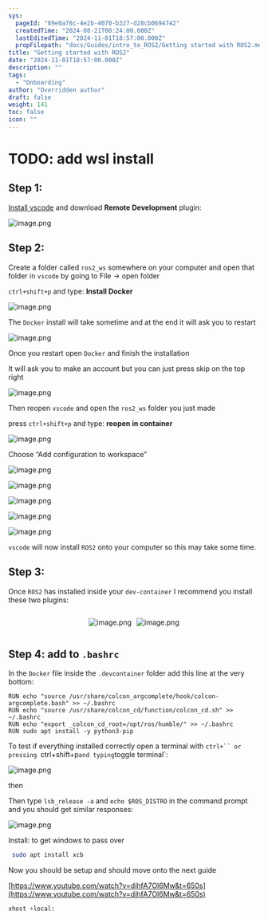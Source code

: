 ```yaml
---
sys:
  pageId: "89e0a78c-4e2b-4070-b327-d28cb0694742"
  createdTime: "2024-08-21T00:24:00.000Z"
  lastEditedTime: "2024-11-01T18:57:00.000Z"
  propFilepath: "docs/Guides/intro_to_ROS2/Getting started with ROS2.md"
title: "Getting started with ROS2"
date: "2024-11-01T18:57:00.000Z"
description: ""
tags:
  - "Onboarding"
author: "Overridden author"
draft: false
weight: 141
toc: false
icon: ""
---
```


# TODO: add wsl install

## Step 1:

[Install vscode](https://code.visualstudio.com/download) and download **Remote Development** plugin:

![image.png](https://prod-files-secure.s3.us-west-2.amazonaws.com/d518164a-d88e-44d1-a4ee-3adb3bd8bce0/efb52993-1881-4a40-b95e-6f020334f022/image.png?X-Amz-Algorithm=AWS4-HMAC-SHA256&X-Amz-Content-Sha256=UNSIGNED-PAYLOAD&X-Amz-Credential=ASIAZI2LB466Z4BG3EQD%2F20250222%2Fus-west-2%2Fs3%2Faws4_request&X-Amz-Date=20250222T031031Z&X-Amz-Expires=3600&X-Amz-Security-Token=IQoJb3JpZ2luX2VjELv%2F%2F%2F%2F%2F%2F%2F%2F%2F%2FwEaCXVzLXdlc3QtMiJHMEUCIAU8sGqfynOCmwXFFnypqFlMDNEBx%2F0LS79NI68hBj3HAiEA4CsIjZwz9TCmFvI9irS%2FXZ101%2BbJnpDHp4aYuMwmxQYqiAQI4%2F%2F%2F%2F%2F%2F%2F%2F%2F%2F%2FARAAGgw2Mzc0MjMxODM4MDUiDL7xxDm4ronCA95X4ircAyTlk1zw6K3YMW8onRMCj4aP2TkPZ8%2BmcSuGkNZlVOFVqS1KVZdZ8wy2EB7qXucrPw0D3jHvVnd9hZni7i5UOoXtO5qtqS%2F3aTmmHexPl%2FtgJZsVS7c8%2FL8uxiVKgXgoK2E%2FW%2BVCw3ZNoS7bFPTD0XkeuY%2BY3nQ7knCrVEgzom7WfGiAMIiM%2FbKvvV%2BQh%2BAF5m26F26IOqtnqKWPnynWjDxgECSNCpxpiEZuXdt9zGqwK3vRp76%2BCkiaYauDvS7lsR5ml8t5vXQB1AQg760%2BtKQyEx8NO9pCmvX%2Fu8%2F1sNE5f%2Bqcgbe3AUoD1q1fb2HLEJkHGYB1%2BcCfgVQUIZJV1%2Bdtie7OweUQ8UnKCY6LFCWur7qfdHMBud8bNHPuPby%2Foporruzad64v17FmSS7RnpF1OYxby16jDcFKNSNotOQEaL2I04cJBqzPNlrXcsHxctuX3PfRn7XnypTbo251kpjZBiNd%2BB%2FXEUUzcTVexIImENGgj0sGGli5O8ojATYXWGvtOeqOZmDxaeeyuJLPppCkm6rThffOxh5p7HKtiPfg40w2%2FMNrYqHWCKa0WnvMjVGCNrHnLN5v5ksX5BXuu9ev75emfeXN7uzbwdeFnq%2FnJmHEWLifJ%2BVipwJDMK3s5L0GOqUB17dYhK7OewL2VX38T%2Bo3Mqc77sRBw8YxsVL7KYYx2IUgTmrTl%2FmZqPEdAd9E50hdVgDvrVCqoPTxVyJK8GRf%2B9LE8cZsOh52ivt8ljGwFluRd8pzt8SsmumOD9%2BPGqXq8G6heVH%2FFOniLfZqtTY%2FWXnebeRwYxM%2F8LWTFzW%2Bqb0Az%2B2vHaprQc3sPnj%2BIZz7nE0UnQrREuATo%2Fzm3EW1%2FY62lKvX&X-Amz-Signature=1b91d18ebf1965dadaefc88e1367fdf570221833a7646a318df6a0a80e62fc0e&X-Amz-SignedHeaders=host&x-id=GetObject)

## Step 2:

Create a folder called `ros2_ws` somewhere on your computer and open that folder in `vscode` by going to File → open folder 

`ctrl+shift+p` and type: **Install Docker**

![image.png](https://prod-files-secure.s3.us-west-2.amazonaws.com/d518164a-d88e-44d1-a4ee-3adb3bd8bce0/2269dc0e-1cd5-47ff-bceb-c04ad9b2eab0/image.png?X-Amz-Algorithm=AWS4-HMAC-SHA256&X-Amz-Content-Sha256=UNSIGNED-PAYLOAD&X-Amz-Credential=ASIAZI2LB466Z4BG3EQD%2F20250222%2Fus-west-2%2Fs3%2Faws4_request&X-Amz-Date=20250222T031031Z&X-Amz-Expires=3600&X-Amz-Security-Token=IQoJb3JpZ2luX2VjELv%2F%2F%2F%2F%2F%2F%2F%2F%2F%2FwEaCXVzLXdlc3QtMiJHMEUCIAU8sGqfynOCmwXFFnypqFlMDNEBx%2F0LS79NI68hBj3HAiEA4CsIjZwz9TCmFvI9irS%2FXZ101%2BbJnpDHp4aYuMwmxQYqiAQI4%2F%2F%2F%2F%2F%2F%2F%2F%2F%2F%2FARAAGgw2Mzc0MjMxODM4MDUiDL7xxDm4ronCA95X4ircAyTlk1zw6K3YMW8onRMCj4aP2TkPZ8%2BmcSuGkNZlVOFVqS1KVZdZ8wy2EB7qXucrPw0D3jHvVnd9hZni7i5UOoXtO5qtqS%2F3aTmmHexPl%2FtgJZsVS7c8%2FL8uxiVKgXgoK2E%2FW%2BVCw3ZNoS7bFPTD0XkeuY%2BY3nQ7knCrVEgzom7WfGiAMIiM%2FbKvvV%2BQh%2BAF5m26F26IOqtnqKWPnynWjDxgECSNCpxpiEZuXdt9zGqwK3vRp76%2BCkiaYauDvS7lsR5ml8t5vXQB1AQg760%2BtKQyEx8NO9pCmvX%2Fu8%2F1sNE5f%2Bqcgbe3AUoD1q1fb2HLEJkHGYB1%2BcCfgVQUIZJV1%2Bdtie7OweUQ8UnKCY6LFCWur7qfdHMBud8bNHPuPby%2Foporruzad64v17FmSS7RnpF1OYxby16jDcFKNSNotOQEaL2I04cJBqzPNlrXcsHxctuX3PfRn7XnypTbo251kpjZBiNd%2BB%2FXEUUzcTVexIImENGgj0sGGli5O8ojATYXWGvtOeqOZmDxaeeyuJLPppCkm6rThffOxh5p7HKtiPfg40w2%2FMNrYqHWCKa0WnvMjVGCNrHnLN5v5ksX5BXuu9ev75emfeXN7uzbwdeFnq%2FnJmHEWLifJ%2BVipwJDMK3s5L0GOqUB17dYhK7OewL2VX38T%2Bo3Mqc77sRBw8YxsVL7KYYx2IUgTmrTl%2FmZqPEdAd9E50hdVgDvrVCqoPTxVyJK8GRf%2B9LE8cZsOh52ivt8ljGwFluRd8pzt8SsmumOD9%2BPGqXq8G6heVH%2FFOniLfZqtTY%2FWXnebeRwYxM%2F8LWTFzW%2Bqb0Az%2B2vHaprQc3sPnj%2BIZz7nE0UnQrREuATo%2Fzm3EW1%2FY62lKvX&X-Amz-Signature=abe2487bf8d0429367d4cf324caadcd018ac24f11773caf08aa82d86837f76ff&X-Amz-SignedHeaders=host&x-id=GetObject)

The `Docker` install will take sometime and at the end it will ask you to restart

![image.png](https://prod-files-secure.s3.us-west-2.amazonaws.com/d518164a-d88e-44d1-a4ee-3adb3bd8bce0/ed233f78-be33-4b1f-b89c-9c346c0e961e/image.png?X-Amz-Algorithm=AWS4-HMAC-SHA256&X-Amz-Content-Sha256=UNSIGNED-PAYLOAD&X-Amz-Credential=ASIAZI2LB466Z4BG3EQD%2F20250222%2Fus-west-2%2Fs3%2Faws4_request&X-Amz-Date=20250222T031031Z&X-Amz-Expires=3600&X-Amz-Security-Token=IQoJb3JpZ2luX2VjELv%2F%2F%2F%2F%2F%2F%2F%2F%2F%2FwEaCXVzLXdlc3QtMiJHMEUCIAU8sGqfynOCmwXFFnypqFlMDNEBx%2F0LS79NI68hBj3HAiEA4CsIjZwz9TCmFvI9irS%2FXZ101%2BbJnpDHp4aYuMwmxQYqiAQI4%2F%2F%2F%2F%2F%2F%2F%2F%2F%2F%2FARAAGgw2Mzc0MjMxODM4MDUiDL7xxDm4ronCA95X4ircAyTlk1zw6K3YMW8onRMCj4aP2TkPZ8%2BmcSuGkNZlVOFVqS1KVZdZ8wy2EB7qXucrPw0D3jHvVnd9hZni7i5UOoXtO5qtqS%2F3aTmmHexPl%2FtgJZsVS7c8%2FL8uxiVKgXgoK2E%2FW%2BVCw3ZNoS7bFPTD0XkeuY%2BY3nQ7knCrVEgzom7WfGiAMIiM%2FbKvvV%2BQh%2BAF5m26F26IOqtnqKWPnynWjDxgECSNCpxpiEZuXdt9zGqwK3vRp76%2BCkiaYauDvS7lsR5ml8t5vXQB1AQg760%2BtKQyEx8NO9pCmvX%2Fu8%2F1sNE5f%2Bqcgbe3AUoD1q1fb2HLEJkHGYB1%2BcCfgVQUIZJV1%2Bdtie7OweUQ8UnKCY6LFCWur7qfdHMBud8bNHPuPby%2Foporruzad64v17FmSS7RnpF1OYxby16jDcFKNSNotOQEaL2I04cJBqzPNlrXcsHxctuX3PfRn7XnypTbo251kpjZBiNd%2BB%2FXEUUzcTVexIImENGgj0sGGli5O8ojATYXWGvtOeqOZmDxaeeyuJLPppCkm6rThffOxh5p7HKtiPfg40w2%2FMNrYqHWCKa0WnvMjVGCNrHnLN5v5ksX5BXuu9ev75emfeXN7uzbwdeFnq%2FnJmHEWLifJ%2BVipwJDMK3s5L0GOqUB17dYhK7OewL2VX38T%2Bo3Mqc77sRBw8YxsVL7KYYx2IUgTmrTl%2FmZqPEdAd9E50hdVgDvrVCqoPTxVyJK8GRf%2B9LE8cZsOh52ivt8ljGwFluRd8pzt8SsmumOD9%2BPGqXq8G6heVH%2FFOniLfZqtTY%2FWXnebeRwYxM%2F8LWTFzW%2Bqb0Az%2B2vHaprQc3sPnj%2BIZz7nE0UnQrREuATo%2Fzm3EW1%2FY62lKvX&X-Amz-Signature=2902ca618fe1423adc9094dade9f14a4fc8f2e07f5ce451cd132ed458d7aac26&X-Amz-SignedHeaders=host&x-id=GetObject)

Once you restart open `Docker` and finish the installation

It will ask you to make an account but you can just press skip on the top right

![image.png](https://prod-files-secure.s3.us-west-2.amazonaws.com/d518164a-d88e-44d1-a4ee-3adb3bd8bce0/21010ad9-1659-4fd9-9f59-9932a09b2a3d/image.png?X-Amz-Algorithm=AWS4-HMAC-SHA256&X-Amz-Content-Sha256=UNSIGNED-PAYLOAD&X-Amz-Credential=ASIAZI2LB466Z4BG3EQD%2F20250222%2Fus-west-2%2Fs3%2Faws4_request&X-Amz-Date=20250222T031031Z&X-Amz-Expires=3600&X-Amz-Security-Token=IQoJb3JpZ2luX2VjELv%2F%2F%2F%2F%2F%2F%2F%2F%2F%2FwEaCXVzLXdlc3QtMiJHMEUCIAU8sGqfynOCmwXFFnypqFlMDNEBx%2F0LS79NI68hBj3HAiEA4CsIjZwz9TCmFvI9irS%2FXZ101%2BbJnpDHp4aYuMwmxQYqiAQI4%2F%2F%2F%2F%2F%2F%2F%2F%2F%2F%2FARAAGgw2Mzc0MjMxODM4MDUiDL7xxDm4ronCA95X4ircAyTlk1zw6K3YMW8onRMCj4aP2TkPZ8%2BmcSuGkNZlVOFVqS1KVZdZ8wy2EB7qXucrPw0D3jHvVnd9hZni7i5UOoXtO5qtqS%2F3aTmmHexPl%2FtgJZsVS7c8%2FL8uxiVKgXgoK2E%2FW%2BVCw3ZNoS7bFPTD0XkeuY%2BY3nQ7knCrVEgzom7WfGiAMIiM%2FbKvvV%2BQh%2BAF5m26F26IOqtnqKWPnynWjDxgECSNCpxpiEZuXdt9zGqwK3vRp76%2BCkiaYauDvS7lsR5ml8t5vXQB1AQg760%2BtKQyEx8NO9pCmvX%2Fu8%2F1sNE5f%2Bqcgbe3AUoD1q1fb2HLEJkHGYB1%2BcCfgVQUIZJV1%2Bdtie7OweUQ8UnKCY6LFCWur7qfdHMBud8bNHPuPby%2Foporruzad64v17FmSS7RnpF1OYxby16jDcFKNSNotOQEaL2I04cJBqzPNlrXcsHxctuX3PfRn7XnypTbo251kpjZBiNd%2BB%2FXEUUzcTVexIImENGgj0sGGli5O8ojATYXWGvtOeqOZmDxaeeyuJLPppCkm6rThffOxh5p7HKtiPfg40w2%2FMNrYqHWCKa0WnvMjVGCNrHnLN5v5ksX5BXuu9ev75emfeXN7uzbwdeFnq%2FnJmHEWLifJ%2BVipwJDMK3s5L0GOqUB17dYhK7OewL2VX38T%2Bo3Mqc77sRBw8YxsVL7KYYx2IUgTmrTl%2FmZqPEdAd9E50hdVgDvrVCqoPTxVyJK8GRf%2B9LE8cZsOh52ivt8ljGwFluRd8pzt8SsmumOD9%2BPGqXq8G6heVH%2FFOniLfZqtTY%2FWXnebeRwYxM%2F8LWTFzW%2Bqb0Az%2B2vHaprQc3sPnj%2BIZz7nE0UnQrREuATo%2Fzm3EW1%2FY62lKvX&X-Amz-Signature=fee664f4e6cc85573e74f7c0de799d4ac02ca709841cfe0f597872d7bacf165b&X-Amz-SignedHeaders=host&x-id=GetObject)

Then reopen `vscode` and open the `ros2_ws` folder you just made

press `ctrl+shift+p` and type: **reopen in container**

![image.png](https://prod-files-secure.s3.us-west-2.amazonaws.com/d518164a-d88e-44d1-a4ee-3adb3bd8bce0/4e93b8c2-41ad-488c-8095-c74205196118/image.png?X-Amz-Algorithm=AWS4-HMAC-SHA256&X-Amz-Content-Sha256=UNSIGNED-PAYLOAD&X-Amz-Credential=ASIAZI2LB466Z4BG3EQD%2F20250222%2Fus-west-2%2Fs3%2Faws4_request&X-Amz-Date=20250222T031031Z&X-Amz-Expires=3600&X-Amz-Security-Token=IQoJb3JpZ2luX2VjELv%2F%2F%2F%2F%2F%2F%2F%2F%2F%2FwEaCXVzLXdlc3QtMiJHMEUCIAU8sGqfynOCmwXFFnypqFlMDNEBx%2F0LS79NI68hBj3HAiEA4CsIjZwz9TCmFvI9irS%2FXZ101%2BbJnpDHp4aYuMwmxQYqiAQI4%2F%2F%2F%2F%2F%2F%2F%2F%2F%2F%2FARAAGgw2Mzc0MjMxODM4MDUiDL7xxDm4ronCA95X4ircAyTlk1zw6K3YMW8onRMCj4aP2TkPZ8%2BmcSuGkNZlVOFVqS1KVZdZ8wy2EB7qXucrPw0D3jHvVnd9hZni7i5UOoXtO5qtqS%2F3aTmmHexPl%2FtgJZsVS7c8%2FL8uxiVKgXgoK2E%2FW%2BVCw3ZNoS7bFPTD0XkeuY%2BY3nQ7knCrVEgzom7WfGiAMIiM%2FbKvvV%2BQh%2BAF5m26F26IOqtnqKWPnynWjDxgECSNCpxpiEZuXdt9zGqwK3vRp76%2BCkiaYauDvS7lsR5ml8t5vXQB1AQg760%2BtKQyEx8NO9pCmvX%2Fu8%2F1sNE5f%2Bqcgbe3AUoD1q1fb2HLEJkHGYB1%2BcCfgVQUIZJV1%2Bdtie7OweUQ8UnKCY6LFCWur7qfdHMBud8bNHPuPby%2Foporruzad64v17FmSS7RnpF1OYxby16jDcFKNSNotOQEaL2I04cJBqzPNlrXcsHxctuX3PfRn7XnypTbo251kpjZBiNd%2BB%2FXEUUzcTVexIImENGgj0sGGli5O8ojATYXWGvtOeqOZmDxaeeyuJLPppCkm6rThffOxh5p7HKtiPfg40w2%2FMNrYqHWCKa0WnvMjVGCNrHnLN5v5ksX5BXuu9ev75emfeXN7uzbwdeFnq%2FnJmHEWLifJ%2BVipwJDMK3s5L0GOqUB17dYhK7OewL2VX38T%2Bo3Mqc77sRBw8YxsVL7KYYx2IUgTmrTl%2FmZqPEdAd9E50hdVgDvrVCqoPTxVyJK8GRf%2B9LE8cZsOh52ivt8ljGwFluRd8pzt8SsmumOD9%2BPGqXq8G6heVH%2FFOniLfZqtTY%2FWXnebeRwYxM%2F8LWTFzW%2Bqb0Az%2B2vHaprQc3sPnj%2BIZz7nE0UnQrREuATo%2Fzm3EW1%2FY62lKvX&X-Amz-Signature=0dd1298ec20c65a020eac586f16a72dda5d85031e82339842717c121b9f4c413&X-Amz-SignedHeaders=host&x-id=GetObject)

Choose “Add configuration to workspace”

![image.png](https://prod-files-secure.s3.us-west-2.amazonaws.com/d518164a-d88e-44d1-a4ee-3adb3bd8bce0/9560b282-5060-4989-ba37-97e7b2c22476/image.png?X-Amz-Algorithm=AWS4-HMAC-SHA256&X-Amz-Content-Sha256=UNSIGNED-PAYLOAD&X-Amz-Credential=ASIAZI2LB466Z4BG3EQD%2F20250222%2Fus-west-2%2Fs3%2Faws4_request&X-Amz-Date=20250222T031031Z&X-Amz-Expires=3600&X-Amz-Security-Token=IQoJb3JpZ2luX2VjELv%2F%2F%2F%2F%2F%2F%2F%2F%2F%2FwEaCXVzLXdlc3QtMiJHMEUCIAU8sGqfynOCmwXFFnypqFlMDNEBx%2F0LS79NI68hBj3HAiEA4CsIjZwz9TCmFvI9irS%2FXZ101%2BbJnpDHp4aYuMwmxQYqiAQI4%2F%2F%2F%2F%2F%2F%2F%2F%2F%2F%2FARAAGgw2Mzc0MjMxODM4MDUiDL7xxDm4ronCA95X4ircAyTlk1zw6K3YMW8onRMCj4aP2TkPZ8%2BmcSuGkNZlVOFVqS1KVZdZ8wy2EB7qXucrPw0D3jHvVnd9hZni7i5UOoXtO5qtqS%2F3aTmmHexPl%2FtgJZsVS7c8%2FL8uxiVKgXgoK2E%2FW%2BVCw3ZNoS7bFPTD0XkeuY%2BY3nQ7knCrVEgzom7WfGiAMIiM%2FbKvvV%2BQh%2BAF5m26F26IOqtnqKWPnynWjDxgECSNCpxpiEZuXdt9zGqwK3vRp76%2BCkiaYauDvS7lsR5ml8t5vXQB1AQg760%2BtKQyEx8NO9pCmvX%2Fu8%2F1sNE5f%2Bqcgbe3AUoD1q1fb2HLEJkHGYB1%2BcCfgVQUIZJV1%2Bdtie7OweUQ8UnKCY6LFCWur7qfdHMBud8bNHPuPby%2Foporruzad64v17FmSS7RnpF1OYxby16jDcFKNSNotOQEaL2I04cJBqzPNlrXcsHxctuX3PfRn7XnypTbo251kpjZBiNd%2BB%2FXEUUzcTVexIImENGgj0sGGli5O8ojATYXWGvtOeqOZmDxaeeyuJLPppCkm6rThffOxh5p7HKtiPfg40w2%2FMNrYqHWCKa0WnvMjVGCNrHnLN5v5ksX5BXuu9ev75emfeXN7uzbwdeFnq%2FnJmHEWLifJ%2BVipwJDMK3s5L0GOqUB17dYhK7OewL2VX38T%2Bo3Mqc77sRBw8YxsVL7KYYx2IUgTmrTl%2FmZqPEdAd9E50hdVgDvrVCqoPTxVyJK8GRf%2B9LE8cZsOh52ivt8ljGwFluRd8pzt8SsmumOD9%2BPGqXq8G6heVH%2FFOniLfZqtTY%2FWXnebeRwYxM%2F8LWTFzW%2Bqb0Az%2B2vHaprQc3sPnj%2BIZz7nE0UnQrREuATo%2Fzm3EW1%2FY62lKvX&X-Amz-Signature=2acccecc40ece805b32bdd5983d62e65da16ba831cb7acccc4b75621dc1552dc&X-Amz-SignedHeaders=host&x-id=GetObject)

![image.png](https://prod-files-secure.s3.us-west-2.amazonaws.com/d518164a-d88e-44d1-a4ee-3adb3bd8bce0/2ee63f81-886b-48e8-a553-dc6e5eac99e4/image.png?X-Amz-Algorithm=AWS4-HMAC-SHA256&X-Amz-Content-Sha256=UNSIGNED-PAYLOAD&X-Amz-Credential=ASIAZI2LB466Z4BG3EQD%2F20250222%2Fus-west-2%2Fs3%2Faws4_request&X-Amz-Date=20250222T031031Z&X-Amz-Expires=3600&X-Amz-Security-Token=IQoJb3JpZ2luX2VjELv%2F%2F%2F%2F%2F%2F%2F%2F%2F%2FwEaCXVzLXdlc3QtMiJHMEUCIAU8sGqfynOCmwXFFnypqFlMDNEBx%2F0LS79NI68hBj3HAiEA4CsIjZwz9TCmFvI9irS%2FXZ101%2BbJnpDHp4aYuMwmxQYqiAQI4%2F%2F%2F%2F%2F%2F%2F%2F%2F%2F%2FARAAGgw2Mzc0MjMxODM4MDUiDL7xxDm4ronCA95X4ircAyTlk1zw6K3YMW8onRMCj4aP2TkPZ8%2BmcSuGkNZlVOFVqS1KVZdZ8wy2EB7qXucrPw0D3jHvVnd9hZni7i5UOoXtO5qtqS%2F3aTmmHexPl%2FtgJZsVS7c8%2FL8uxiVKgXgoK2E%2FW%2BVCw3ZNoS7bFPTD0XkeuY%2BY3nQ7knCrVEgzom7WfGiAMIiM%2FbKvvV%2BQh%2BAF5m26F26IOqtnqKWPnynWjDxgECSNCpxpiEZuXdt9zGqwK3vRp76%2BCkiaYauDvS7lsR5ml8t5vXQB1AQg760%2BtKQyEx8NO9pCmvX%2Fu8%2F1sNE5f%2Bqcgbe3AUoD1q1fb2HLEJkHGYB1%2BcCfgVQUIZJV1%2Bdtie7OweUQ8UnKCY6LFCWur7qfdHMBud8bNHPuPby%2Foporruzad64v17FmSS7RnpF1OYxby16jDcFKNSNotOQEaL2I04cJBqzPNlrXcsHxctuX3PfRn7XnypTbo251kpjZBiNd%2BB%2FXEUUzcTVexIImENGgj0sGGli5O8ojATYXWGvtOeqOZmDxaeeyuJLPppCkm6rThffOxh5p7HKtiPfg40w2%2FMNrYqHWCKa0WnvMjVGCNrHnLN5v5ksX5BXuu9ev75emfeXN7uzbwdeFnq%2FnJmHEWLifJ%2BVipwJDMK3s5L0GOqUB17dYhK7OewL2VX38T%2Bo3Mqc77sRBw8YxsVL7KYYx2IUgTmrTl%2FmZqPEdAd9E50hdVgDvrVCqoPTxVyJK8GRf%2B9LE8cZsOh52ivt8ljGwFluRd8pzt8SsmumOD9%2BPGqXq8G6heVH%2FFOniLfZqtTY%2FWXnebeRwYxM%2F8LWTFzW%2Bqb0Az%2B2vHaprQc3sPnj%2BIZz7nE0UnQrREuATo%2Fzm3EW1%2FY62lKvX&X-Amz-Signature=f464f9513ea4e286a2f66b0db7aacdcce2b350d33a791714fec927b6a3bffbd5&X-Amz-SignedHeaders=host&x-id=GetObject)

![image.png](https://prod-files-secure.s3.us-west-2.amazonaws.com/d518164a-d88e-44d1-a4ee-3adb3bd8bce0/ae1580b2-b048-407e-aed9-b584224a7a04/image.png?X-Amz-Algorithm=AWS4-HMAC-SHA256&X-Amz-Content-Sha256=UNSIGNED-PAYLOAD&X-Amz-Credential=ASIAZI2LB466Z4BG3EQD%2F20250222%2Fus-west-2%2Fs3%2Faws4_request&X-Amz-Date=20250222T031031Z&X-Amz-Expires=3600&X-Amz-Security-Token=IQoJb3JpZ2luX2VjELv%2F%2F%2F%2F%2F%2F%2F%2F%2F%2FwEaCXVzLXdlc3QtMiJHMEUCIAU8sGqfynOCmwXFFnypqFlMDNEBx%2F0LS79NI68hBj3HAiEA4CsIjZwz9TCmFvI9irS%2FXZ101%2BbJnpDHp4aYuMwmxQYqiAQI4%2F%2F%2F%2F%2F%2F%2F%2F%2F%2F%2FARAAGgw2Mzc0MjMxODM4MDUiDL7xxDm4ronCA95X4ircAyTlk1zw6K3YMW8onRMCj4aP2TkPZ8%2BmcSuGkNZlVOFVqS1KVZdZ8wy2EB7qXucrPw0D3jHvVnd9hZni7i5UOoXtO5qtqS%2F3aTmmHexPl%2FtgJZsVS7c8%2FL8uxiVKgXgoK2E%2FW%2BVCw3ZNoS7bFPTD0XkeuY%2BY3nQ7knCrVEgzom7WfGiAMIiM%2FbKvvV%2BQh%2BAF5m26F26IOqtnqKWPnynWjDxgECSNCpxpiEZuXdt9zGqwK3vRp76%2BCkiaYauDvS7lsR5ml8t5vXQB1AQg760%2BtKQyEx8NO9pCmvX%2Fu8%2F1sNE5f%2Bqcgbe3AUoD1q1fb2HLEJkHGYB1%2BcCfgVQUIZJV1%2Bdtie7OweUQ8UnKCY6LFCWur7qfdHMBud8bNHPuPby%2Foporruzad64v17FmSS7RnpF1OYxby16jDcFKNSNotOQEaL2I04cJBqzPNlrXcsHxctuX3PfRn7XnypTbo251kpjZBiNd%2BB%2FXEUUzcTVexIImENGgj0sGGli5O8ojATYXWGvtOeqOZmDxaeeyuJLPppCkm6rThffOxh5p7HKtiPfg40w2%2FMNrYqHWCKa0WnvMjVGCNrHnLN5v5ksX5BXuu9ev75emfeXN7uzbwdeFnq%2FnJmHEWLifJ%2BVipwJDMK3s5L0GOqUB17dYhK7OewL2VX38T%2Bo3Mqc77sRBw8YxsVL7KYYx2IUgTmrTl%2FmZqPEdAd9E50hdVgDvrVCqoPTxVyJK8GRf%2B9LE8cZsOh52ivt8ljGwFluRd8pzt8SsmumOD9%2BPGqXq8G6heVH%2FFOniLfZqtTY%2FWXnebeRwYxM%2F8LWTFzW%2Bqb0Az%2B2vHaprQc3sPnj%2BIZz7nE0UnQrREuATo%2Fzm3EW1%2FY62lKvX&X-Amz-Signature=9e5064902f75064ebd1c2924ab84c169714a307c893685019ff2e353f327aae1&X-Amz-SignedHeaders=host&x-id=GetObject)

![image.png](https://prod-files-secure.s3.us-west-2.amazonaws.com/d518164a-d88e-44d1-a4ee-3adb3bd8bce0/53255b28-f75e-430f-b9e3-c0ac8577e42b/image.png?X-Amz-Algorithm=AWS4-HMAC-SHA256&X-Amz-Content-Sha256=UNSIGNED-PAYLOAD&X-Amz-Credential=ASIAZI2LB466Z4BG3EQD%2F20250222%2Fus-west-2%2Fs3%2Faws4_request&X-Amz-Date=20250222T031031Z&X-Amz-Expires=3600&X-Amz-Security-Token=IQoJb3JpZ2luX2VjELv%2F%2F%2F%2F%2F%2F%2F%2F%2F%2FwEaCXVzLXdlc3QtMiJHMEUCIAU8sGqfynOCmwXFFnypqFlMDNEBx%2F0LS79NI68hBj3HAiEA4CsIjZwz9TCmFvI9irS%2FXZ101%2BbJnpDHp4aYuMwmxQYqiAQI4%2F%2F%2F%2F%2F%2F%2F%2F%2F%2F%2FARAAGgw2Mzc0MjMxODM4MDUiDL7xxDm4ronCA95X4ircAyTlk1zw6K3YMW8onRMCj4aP2TkPZ8%2BmcSuGkNZlVOFVqS1KVZdZ8wy2EB7qXucrPw0D3jHvVnd9hZni7i5UOoXtO5qtqS%2F3aTmmHexPl%2FtgJZsVS7c8%2FL8uxiVKgXgoK2E%2FW%2BVCw3ZNoS7bFPTD0XkeuY%2BY3nQ7knCrVEgzom7WfGiAMIiM%2FbKvvV%2BQh%2BAF5m26F26IOqtnqKWPnynWjDxgECSNCpxpiEZuXdt9zGqwK3vRp76%2BCkiaYauDvS7lsR5ml8t5vXQB1AQg760%2BtKQyEx8NO9pCmvX%2Fu8%2F1sNE5f%2Bqcgbe3AUoD1q1fb2HLEJkHGYB1%2BcCfgVQUIZJV1%2Bdtie7OweUQ8UnKCY6LFCWur7qfdHMBud8bNHPuPby%2Foporruzad64v17FmSS7RnpF1OYxby16jDcFKNSNotOQEaL2I04cJBqzPNlrXcsHxctuX3PfRn7XnypTbo251kpjZBiNd%2BB%2FXEUUzcTVexIImENGgj0sGGli5O8ojATYXWGvtOeqOZmDxaeeyuJLPppCkm6rThffOxh5p7HKtiPfg40w2%2FMNrYqHWCKa0WnvMjVGCNrHnLN5v5ksX5BXuu9ev75emfeXN7uzbwdeFnq%2FnJmHEWLifJ%2BVipwJDMK3s5L0GOqUB17dYhK7OewL2VX38T%2Bo3Mqc77sRBw8YxsVL7KYYx2IUgTmrTl%2FmZqPEdAd9E50hdVgDvrVCqoPTxVyJK8GRf%2B9LE8cZsOh52ivt8ljGwFluRd8pzt8SsmumOD9%2BPGqXq8G6heVH%2FFOniLfZqtTY%2FWXnebeRwYxM%2F8LWTFzW%2Bqb0Az%2B2vHaprQc3sPnj%2BIZz7nE0UnQrREuATo%2Fzm3EW1%2FY62lKvX&X-Amz-Signature=db9476ba96782cb305bd64a03889915e73326c112e956b916e2229a3bd1b7c33&X-Amz-SignedHeaders=host&x-id=GetObject)

![image.png](https://prod-files-secure.s3.us-west-2.amazonaws.com/d518164a-d88e-44d1-a4ee-3adb3bd8bce0/7c562767-5af9-4ffb-97d1-327bcdf4ee00/image.png?X-Amz-Algorithm=AWS4-HMAC-SHA256&X-Amz-Content-Sha256=UNSIGNED-PAYLOAD&X-Amz-Credential=ASIAZI2LB466Z4BG3EQD%2F20250222%2Fus-west-2%2Fs3%2Faws4_request&X-Amz-Date=20250222T031031Z&X-Amz-Expires=3600&X-Amz-Security-Token=IQoJb3JpZ2luX2VjELv%2F%2F%2F%2F%2F%2F%2F%2F%2F%2FwEaCXVzLXdlc3QtMiJHMEUCIAU8sGqfynOCmwXFFnypqFlMDNEBx%2F0LS79NI68hBj3HAiEA4CsIjZwz9TCmFvI9irS%2FXZ101%2BbJnpDHp4aYuMwmxQYqiAQI4%2F%2F%2F%2F%2F%2F%2F%2F%2F%2F%2FARAAGgw2Mzc0MjMxODM4MDUiDL7xxDm4ronCA95X4ircAyTlk1zw6K3YMW8onRMCj4aP2TkPZ8%2BmcSuGkNZlVOFVqS1KVZdZ8wy2EB7qXucrPw0D3jHvVnd9hZni7i5UOoXtO5qtqS%2F3aTmmHexPl%2FtgJZsVS7c8%2FL8uxiVKgXgoK2E%2FW%2BVCw3ZNoS7bFPTD0XkeuY%2BY3nQ7knCrVEgzom7WfGiAMIiM%2FbKvvV%2BQh%2BAF5m26F26IOqtnqKWPnynWjDxgECSNCpxpiEZuXdt9zGqwK3vRp76%2BCkiaYauDvS7lsR5ml8t5vXQB1AQg760%2BtKQyEx8NO9pCmvX%2Fu8%2F1sNE5f%2Bqcgbe3AUoD1q1fb2HLEJkHGYB1%2BcCfgVQUIZJV1%2Bdtie7OweUQ8UnKCY6LFCWur7qfdHMBud8bNHPuPby%2Foporruzad64v17FmSS7RnpF1OYxby16jDcFKNSNotOQEaL2I04cJBqzPNlrXcsHxctuX3PfRn7XnypTbo251kpjZBiNd%2BB%2FXEUUzcTVexIImENGgj0sGGli5O8ojATYXWGvtOeqOZmDxaeeyuJLPppCkm6rThffOxh5p7HKtiPfg40w2%2FMNrYqHWCKa0WnvMjVGCNrHnLN5v5ksX5BXuu9ev75emfeXN7uzbwdeFnq%2FnJmHEWLifJ%2BVipwJDMK3s5L0GOqUB17dYhK7OewL2VX38T%2Bo3Mqc77sRBw8YxsVL7KYYx2IUgTmrTl%2FmZqPEdAd9E50hdVgDvrVCqoPTxVyJK8GRf%2B9LE8cZsOh52ivt8ljGwFluRd8pzt8SsmumOD9%2BPGqXq8G6heVH%2FFOniLfZqtTY%2FWXnebeRwYxM%2F8LWTFzW%2Bqb0Az%2B2vHaprQc3sPnj%2BIZz7nE0UnQrREuATo%2Fzm3EW1%2FY62lKvX&X-Amz-Signature=fb05267aa88e87b8d80a24aa57c9b6723b7e655e81e165fd35b0cbe31a096e50&X-Amz-SignedHeaders=host&x-id=GetObject)

`vscode` will now install `ROS2` onto your computer so this may take some time.

## Step 3:

Once `ROS2` has installed inside your `dev-container` I recommend you install these two plugins:

<div style="display: flex;flex-direction: row; column-gap:10px; max-width: 630px;justify-content: center;">
<div>

![image.png](https://prod-files-secure.s3.us-west-2.amazonaws.com/d518164a-d88e-44d1-a4ee-3adb3bd8bce0/3fc3d550-5a54-4ba1-ba6b-faa01cdb7369/image.png?X-Amz-Algorithm=AWS4-HMAC-SHA256&X-Amz-Content-Sha256=UNSIGNED-PAYLOAD&X-Amz-Credential=ASIAZI2LB4666N2MSQDD%2F20250222%2Fus-west-2%2Fs3%2Faws4_request&X-Amz-Date=20250222T031033Z&X-Amz-Expires=3600&X-Amz-Security-Token=IQoJb3JpZ2luX2VjELv%2F%2F%2F%2F%2F%2F%2F%2F%2F%2FwEaCXVzLXdlc3QtMiJHMEUCIE6NP%2BtQMAKsh8w2Ko%2Fzz5hio5%2BAOuOBTQBvN5WVPlUVAiEAuhiKhZ74SYJt0ku3EqnUqTArFfvDyWOoqEGQ%2FsVCqvYqiAQI5P%2F%2F%2F%2F%2F%2F%2F%2F%2F%2FARAAGgw2Mzc0MjMxODM4MDUiDBipgNjBtDuireP85ircA%2BDqeEuVkeTKldJWewMtzM%2BvXNphMVHIPgPU%2BZmUo2ZMEnVr%2BAJrsBJylfKvpeXlj%2FASnV8%2BlpSXiiQYCh%2BUBF7tS7MaTjBqJrfgWCJ5o3Xn%2BdS3lvK%2Buu0%2BxHkksfRLkbTp1bhKa0Cj8xgeAB7FRqSrADMd%2Fb7e%2FUy4on8%2Bqw%2F8CUqXTLT4i9kVujw%2Bki6QwYCPq%2FTD3rk051WK4fzdrnkBW0vY2Iwx%2BA9AedxWmi7gELLChqC9TPKd6%2B3fS1k33Q6VqOQH1JVXsI0bRksj06rRjmtL7j%2BOvJa9LkUdfpROAWxEdpZMahBkEpE2cOu3RjjO0X0YN6zTV80u81rsb%2B06TGEDZ9WMts91WmBFgjPKVFEgqUwXXtONZCEI61Ajux74lEK6y0weu1Ke%2BWchG8xKJeros29wRCDWF%2B%2FJDJTA3E%2Bm1lciyTMcs4rRWm%2BkjQBEOvAxKT1PD4m0WdyNh4HD%2BZgQy%2Bm0loyHWaSrRrK1EFrsSCOuYCEiWrsrwVaaTHuc1Mg%2Fy6sZRh69maPKEtKjfY03DrC9dFP21EF2KMQeTcZP3zBBpoz0H3D12FToypG9QekfbX8thtYpwxDc23j6cNygIpwNL%2F8DtDpOL53RlRRyWYI9rdfencOQMJDs5L0GOqUB52JDM781hed0yWZfxqrxe40hdiQPLuF89A8qCuHSLBaAaPlMz9jgqUpzvG6sa5uu0lZCqFEPel556sL4RIbaPbGJTp7UXkCRHU4hsE7jNUDWoGwagSMfIgSl1Mc5dXLNcGwCqb5BEnQFxAHalJdvJAWLZ9qT3bHK2jTBi8ZxSXKaKraHxQXSmCs60JsF98xd5Sjpb3uWV753D0U2A%2BR8FUza1HuN&X-Amz-Signature=0cd6e820c415f8124582b00629d48bed26004f264bb7b7d1efd610c17d3376fe&X-Amz-SignedHeaders=host&x-id=GetObject)

</div>
<div>

![image.png](https://prod-files-secure.s3.us-west-2.amazonaws.com/d518164a-d88e-44d1-a4ee-3adb3bd8bce0/d994cc66-13c2-4093-a5a3-f84cf4601a82/image.png?X-Amz-Algorithm=AWS4-HMAC-SHA256&X-Amz-Content-Sha256=UNSIGNED-PAYLOAD&X-Amz-Credential=ASIAZI2LB466VTHQOV4I%2F20250222%2Fus-west-2%2Fs3%2Faws4_request&X-Amz-Date=20250222T031033Z&X-Amz-Expires=3600&X-Amz-Security-Token=IQoJb3JpZ2luX2VjELv%2F%2F%2F%2F%2F%2F%2F%2F%2F%2FwEaCXVzLXdlc3QtMiJHMEUCIEa2ZVPw9uimZPQ8YO20Di4NClfHjUq7OzMLCH9kIdWaAiEApwo%2FbKdGPByan2F4NGcsOCJMS0KbinFdnJQ4GY%2FCrRQqiAQI5P%2F%2F%2F%2F%2F%2F%2F%2F%2F%2FARAAGgw2Mzc0MjMxODM4MDUiDAyuTc%2FrXF6LWeez2CrcA8wtD%2BJ%2Fq%2FNrgq5KmF0e42rvPh%2Btqt7m5qTswMBbTR%2BH%2BcMKq0H%2BZQmQoJKMKEsk65lBJTS%2BU7z%2F6PBuKL6%2FRMXnHg6DAuuXyL1fNMCyi7UYLPp1mvOYDHgybhw3i1VRy4fBE%2Bl0BPusKL%2FrXYrk24YWe6lTPYuxv5eMJz%2FCuBonxQBAiQZDZLKPxi9koXXsiP5WccdYtvjjiNXtmuB2rQURR0DP0pCYGzS%2FTPd6tvFSbubX2mV5Panqs3PlaUu4KoPh8JAVc5D8YTDSlm2kE7JsWKzwnAgOAjHTNFoPvEU8DC54BBt7E761YNr2QYNSxtD7zucWm0SHj%2FU1eKaSFcSwY2H4nWDQnMpbDFmfbhwidmi8u5tAHjc1lKweJyjBMD2OiESGAWncjRAm1nWKkh6IExCfakFOYGFaxPGWskmjg3CJyFuxppIuZAQZlWfM2o3r2mUugYrDIZ1CtYz83%2FGdxFBUQwq5v6iy%2FaAKfkivGPY9tq1%2BiwavFSVjnNEG%2BnlcCMPw7c%2FStGxhkPZHi92EOv56qEO692gTnmEsxDFSIE0I4K6hdp%2B2THbFKXy59kyP3MUPrC66MwIcVCLJOAHGaaDUioS6gtG4pva5NHpzpoN9taNy%2Bd7evAD9MOPs5L0GOqUBtTfONq%2Fw0QDwqIkXo9srI04ZqjWVA8%2FrID57SnFkOBTxym2bbbvjLa8P0zP2z8bpS2X3yjnwn8qjy%2FHzdZ8aG1h3ZCa%2BVaaY1xtBeTvF2b8AmWIz%2FGqkTwo3K1QQNbSsDbF2tgHNc%2Fb9HJaeIJr%2FZWbFfrjPJbwSnJQeGI2VPJPfvnPRKovfziNTtbcDt6BkG3Uhi3TsmjB87P15S1x63eCeGdKw&X-Amz-Signature=539abeccb97e18fc2c4e165a571135ead7bd4076c53a81e99aa9e55c18092d76&X-Amz-SignedHeaders=host&x-id=GetObject)

</div>
</div>

## Step 4: add to `.bashrc`

In the `Docker` file inside the `.devcontainer` folder add this line at the very bottom: 

```docker
RUN echo "source /usr/share/colcon_argcomplete/hook/colcon-argcomplete.bash" >> ~/.bashrc
RUN echo "source /usr/share/colcon_cd/function/colcon_cd.sh" >> ~/.bashrc
RUN echo "export _colcon_cd_root=/opt/ros/humble/" >> ~/.bashrc
RUN sudo apt install -y python3-pip 
```

To test if everything installed correctly open a terminal with `ctrl+`` or pressing `ctrl+shift+p` and typing `toggle terminal`:

![image.png](https://prod-files-secure.s3.us-west-2.amazonaws.com/d518164a-d88e-44d1-a4ee-3adb3bd8bce0/6a4943d8-b04e-4c02-9a58-775f3384d1a5/image.png?X-Amz-Algorithm=AWS4-HMAC-SHA256&X-Amz-Content-Sha256=UNSIGNED-PAYLOAD&X-Amz-Credential=ASIAZI2LB466Z4BG3EQD%2F20250222%2Fus-west-2%2Fs3%2Faws4_request&X-Amz-Date=20250222T031031Z&X-Amz-Expires=3600&X-Amz-Security-Token=IQoJb3JpZ2luX2VjELv%2F%2F%2F%2F%2F%2F%2F%2F%2F%2FwEaCXVzLXdlc3QtMiJHMEUCIAU8sGqfynOCmwXFFnypqFlMDNEBx%2F0LS79NI68hBj3HAiEA4CsIjZwz9TCmFvI9irS%2FXZ101%2BbJnpDHp4aYuMwmxQYqiAQI4%2F%2F%2F%2F%2F%2F%2F%2F%2F%2F%2FARAAGgw2Mzc0MjMxODM4MDUiDL7xxDm4ronCA95X4ircAyTlk1zw6K3YMW8onRMCj4aP2TkPZ8%2BmcSuGkNZlVOFVqS1KVZdZ8wy2EB7qXucrPw0D3jHvVnd9hZni7i5UOoXtO5qtqS%2F3aTmmHexPl%2FtgJZsVS7c8%2FL8uxiVKgXgoK2E%2FW%2BVCw3ZNoS7bFPTD0XkeuY%2BY3nQ7knCrVEgzom7WfGiAMIiM%2FbKvvV%2BQh%2BAF5m26F26IOqtnqKWPnynWjDxgECSNCpxpiEZuXdt9zGqwK3vRp76%2BCkiaYauDvS7lsR5ml8t5vXQB1AQg760%2BtKQyEx8NO9pCmvX%2Fu8%2F1sNE5f%2Bqcgbe3AUoD1q1fb2HLEJkHGYB1%2BcCfgVQUIZJV1%2Bdtie7OweUQ8UnKCY6LFCWur7qfdHMBud8bNHPuPby%2Foporruzad64v17FmSS7RnpF1OYxby16jDcFKNSNotOQEaL2I04cJBqzPNlrXcsHxctuX3PfRn7XnypTbo251kpjZBiNd%2BB%2FXEUUzcTVexIImENGgj0sGGli5O8ojATYXWGvtOeqOZmDxaeeyuJLPppCkm6rThffOxh5p7HKtiPfg40w2%2FMNrYqHWCKa0WnvMjVGCNrHnLN5v5ksX5BXuu9ev75emfeXN7uzbwdeFnq%2FnJmHEWLifJ%2BVipwJDMK3s5L0GOqUB17dYhK7OewL2VX38T%2Bo3Mqc77sRBw8YxsVL7KYYx2IUgTmrTl%2FmZqPEdAd9E50hdVgDvrVCqoPTxVyJK8GRf%2B9LE8cZsOh52ivt8ljGwFluRd8pzt8SsmumOD9%2BPGqXq8G6heVH%2FFOniLfZqtTY%2FWXnebeRwYxM%2F8LWTFzW%2Bqb0Az%2B2vHaprQc3sPnj%2BIZz7nE0UnQrREuATo%2Fzm3EW1%2FY62lKvX&X-Amz-Signature=ebb18c6f687ba848637e0bfb86f703fe957991309fc6d7572f9be2bb087622bb&X-Amz-SignedHeaders=host&x-id=GetObject)

then 

Then type `lsb_release -a` and `echo $ROS_DISTRO` in the command prompt and you should get similar responses:

![image.png](https://prod-files-secure.s3.us-west-2.amazonaws.com/d518164a-d88e-44d1-a4ee-3adb3bd8bce0/3e635dec-a805-4e85-8b9e-d000e5b71a4e/image.png?X-Amz-Algorithm=AWS4-HMAC-SHA256&X-Amz-Content-Sha256=UNSIGNED-PAYLOAD&X-Amz-Credential=ASIAZI2LB466Z4BG3EQD%2F20250222%2Fus-west-2%2Fs3%2Faws4_request&X-Amz-Date=20250222T031031Z&X-Amz-Expires=3600&X-Amz-Security-Token=IQoJb3JpZ2luX2VjELv%2F%2F%2F%2F%2F%2F%2F%2F%2F%2FwEaCXVzLXdlc3QtMiJHMEUCIAU8sGqfynOCmwXFFnypqFlMDNEBx%2F0LS79NI68hBj3HAiEA4CsIjZwz9TCmFvI9irS%2FXZ101%2BbJnpDHp4aYuMwmxQYqiAQI4%2F%2F%2F%2F%2F%2F%2F%2F%2F%2F%2FARAAGgw2Mzc0MjMxODM4MDUiDL7xxDm4ronCA95X4ircAyTlk1zw6K3YMW8onRMCj4aP2TkPZ8%2BmcSuGkNZlVOFVqS1KVZdZ8wy2EB7qXucrPw0D3jHvVnd9hZni7i5UOoXtO5qtqS%2F3aTmmHexPl%2FtgJZsVS7c8%2FL8uxiVKgXgoK2E%2FW%2BVCw3ZNoS7bFPTD0XkeuY%2BY3nQ7knCrVEgzom7WfGiAMIiM%2FbKvvV%2BQh%2BAF5m26F26IOqtnqKWPnynWjDxgECSNCpxpiEZuXdt9zGqwK3vRp76%2BCkiaYauDvS7lsR5ml8t5vXQB1AQg760%2BtKQyEx8NO9pCmvX%2Fu8%2F1sNE5f%2Bqcgbe3AUoD1q1fb2HLEJkHGYB1%2BcCfgVQUIZJV1%2Bdtie7OweUQ8UnKCY6LFCWur7qfdHMBud8bNHPuPby%2Foporruzad64v17FmSS7RnpF1OYxby16jDcFKNSNotOQEaL2I04cJBqzPNlrXcsHxctuX3PfRn7XnypTbo251kpjZBiNd%2BB%2FXEUUzcTVexIImENGgj0sGGli5O8ojATYXWGvtOeqOZmDxaeeyuJLPppCkm6rThffOxh5p7HKtiPfg40w2%2FMNrYqHWCKa0WnvMjVGCNrHnLN5v5ksX5BXuu9ev75emfeXN7uzbwdeFnq%2FnJmHEWLifJ%2BVipwJDMK3s5L0GOqUB17dYhK7OewL2VX38T%2Bo3Mqc77sRBw8YxsVL7KYYx2IUgTmrTl%2FmZqPEdAd9E50hdVgDvrVCqoPTxVyJK8GRf%2B9LE8cZsOh52ivt8ljGwFluRd8pzt8SsmumOD9%2BPGqXq8G6heVH%2FFOniLfZqtTY%2FWXnebeRwYxM%2F8LWTFzW%2Bqb0Az%2B2vHaprQc3sPnj%2BIZz7nE0UnQrREuATo%2Fzm3EW1%2FY62lKvX&X-Amz-Signature=d3765eb4ff93047f61cea2fb583ae46bd213fe5b23ff2b075a3895663a457e83&X-Amz-SignedHeaders=host&x-id=GetObject)

Install:  to get windows to pass over

```bash
 sudo apt install xcb
```

Now you should be setup and should move onto the next guide 

[https://www.youtube.com/watch?v=dihfA7Ol6Mw&t=650s](https://www.youtube.com/watch?v=dihfA7Ol6Mw&t=650s)

```python
xhost +local:
```
